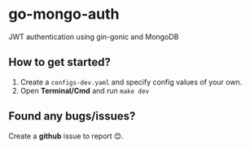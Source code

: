 # go-mongo-auth
JWT authentication using gin-gonic and MongoDB

## How to get started?
1. Create a `configs-dev.yaml` and specify config values of your own.
2. Open **Terminal/Cmd** and run `make dev`

## Found any bugs/issues?
Create a **github** issue to report :blush:.
